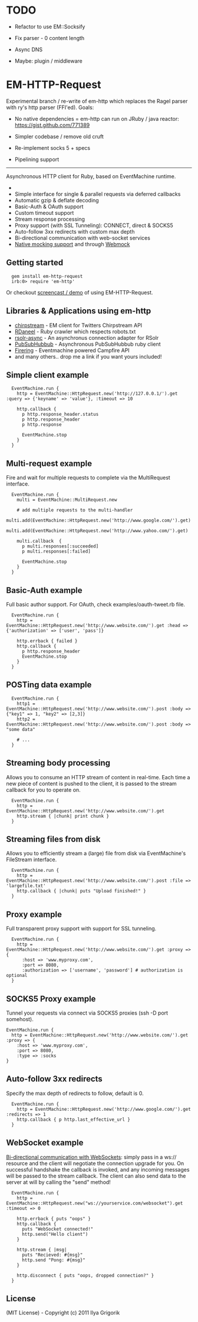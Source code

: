 # TODO
 - Refactor to use EM::Socksify
 - Fix parser - 0 content length
 - Async DNS

 - Maybe: plugin / middleware


EM-HTTP-Request
===============

Experimental branch / re-write of em-http which replaces the Ragel parser with ry's http parser (FFI'ed). Goals:

- No native dependencies = em-http can run on JRuby / java reactor: https://gist.github.com/771389
- Simpler codebase / remove old cruft

- Re-implement socks 5 + specs
- Pipelining support

***

Asynchronous HTTP client for Ruby, based on EventMachine runtime.

-
- Simple interface for single & parallel requests via deferred callbacks
- Automatic gzip & deflate decoding
- Basic-Auth & OAuth support
- Custom timeout support
- Stream response processing
- Proxy support (with SSL Tunneling): CONNECT, direct & SOCKS5
- Auto-follow 3xx redirects with custom max depth
- Bi-directional communication with web-socket services
- [Native mocking support](http://wiki.github.com/igrigorik/em-http-request/mocking-httprequest) and through [Webmock](http://github.com/bblimke/webmock)

Getting started
---------------

      gem install em-http-request
      irb:0> require 'em-http'

Or checkout [screencast / demo](http://everburning.com/news/eventmachine-screencast-em-http-request/) of using EM-HTTP-Request.

Libraries & Applications using em-http
--------------------------------------

- [chirpstream](http://github.com/joshbuddy/chirpstream) - EM client for Twitters Chirpstream API
- [RDaneel](http://github.com/hasmanydevelopers/RDaneel) - Ruby crawler which respects robots.txt
- [rsolr-async](http://github.com/mwmitchell/rsolr-async) - An asynchronus connection adapter for RSolr
- [PubSubHubbub](http://github.com/igrigorik/PubSubHubbub) - Asynchronous PubSubHubbub ruby client
- [Firering](http://github.com/EmmanuelOga/firering) - Eventmachine powered Campfire API
- and many others.. drop me a link if you want yours included!

Simple client example
---------------------

      EventMachine.run {
        http = EventMachine::HttpRequest.new('http://127.0.0.1/').get :query => {'keyname' => 'value'}, :timeout => 10

        http.callback {
          p http.response_header.status
          p http.response_header
          p http.response

          EventMachine.stop
        }
      }

Multi-request example
---------------------

Fire and wait for multiple requests to complete via the MultiRequest interface.

      EventMachine.run {
        multi = EventMachine::MultiRequest.new

        # add multiple requests to the multi-handler
        multi.add(EventMachine::HttpRequest.new('http://www.google.com/').get)
        multi.add(EventMachine::HttpRequest.new('http://www.yahoo.com/').get)

        multi.callback  {
          p multi.responses[:succeeded]
          p multi.responses[:failed]

          EventMachine.stop
        }
      }

Basic-Auth example
------------------

Full basic author support. For OAuth, check examples/oauth-tweet.rb file.

      EventMachine.run {
        http = EventMachine::HttpRequest.new('http://www.website.com/').get :head => {'authorization' => ['user', 'pass']}

        http.errback { failed }
        http.callback {
          p http.response_header
          EventMachine.stop
        }
      }


POSTing data example
--------------------

      EventMachine.run {
        http1 = EventMachine::HttpRequest.new('http://www.website.com/').post :body => {"key1" => 1, "key2" => [2,3]}
        http2 = EventMachine::HttpRequest.new('http://www.website.com/').post :body => "some data"

        # ...
      }

Streaming body processing
-------------------------

Allows you to consume an HTTP stream of content in real-time. Each time a new piece of content is pushed
to the client, it is passed to the stream callback for you to operate on.

      EventMachine.run {
        http = EventMachine::HttpRequest.new('http://www.website.com/').get
        http.stream { |chunk| print chunk }
      }

Streaming files from disk
-------------------------
Allows you to efficiently stream a (large) file from disk via EventMachine's FileStream interface.

      EventMachine.run {
        http = EventMachine::HttpRequest.new('http://www.website.com/').post :file => 'largefile.txt'
        http.callback { |chunk| puts "Upload finished!" }
      }

Proxy example
-------------
Full transparent proxy support with support for SSL tunneling.

      EventMachine.run {
        http = EventMachine::HttpRequest.new('http://www.website.com/').get :proxy => {
          :host => 'www.myproxy.com',
          :port => 8080,
          :authorization => ['username', 'password'] # authorization is optional
      }

SOCKS5 Proxy example
-------------
Tunnel your requests via connect via SOCKS5 proxies (ssh -D port somehost).

    EventMachine.run {
      http = EventMachine::HttpRequest.new('http://www.website.com/').get :proxy => {
        :host => 'www.myproxy.com',
        :port => 8080,
        :type => :socks
    }

Auto-follow 3xx redirects
-------------------------

Specify the max depth of redirects to follow, default is 0.

      EventMachine.run {
        http = EventMachine::HttpRequest.new('http://www.google.com/').get :redirects => 1
        http.callback { p http.last_effective_url }
      }

WebSocket example
-----------------

[Bi-directional communication with WebSockets](http://www.igvita.com/2009/12/22/ruby-websockets-tcp-for-the-browser/): simply pass in a ws:// resource and the client will negotiate the connection upgrade for you. On successful handshake the callback is invoked, and any incoming messages will be passed to the stream callback. The client can also send data to the server at will by calling the "send" method!

      EventMachine.run {
        http = EventMachine::HttpRequest.new("ws://yourservice.com/websocket").get :timeout => 0

        http.errback { puts "oops" }
        http.callback {
          puts "WebSocket connected!"
          http.send("Hello client")
        }

        http.stream { |msg|
          puts "Recieved: #{msg}"
          http.send "Pong: #{msg}"
        }

        http.disconnect { puts "oops, dropped connection?" }
      }

License
-------

(MIT License) - Copyright (c) 2011 Ilya Grigorik